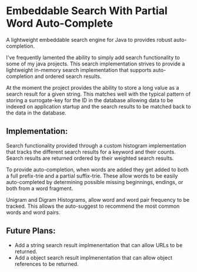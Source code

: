 Embeddable Search With Partial Word Auto-Complete
====

A lightweight embeddable search engine for Java to provides robust auto-completion.  

I've frequently lamented the ability to simply add search functionality to some of my java projects.  This search implementation strives to provide a lightweight in-memory search implementation that supports auto-completion and ordered search results.  

At the moment the project provides the ability to store a long value as a search result for a given string.  This matches well with the typical pattern of storing a surrogate-key for the ID in the database allowing data to be indexed on application startup and the search results to be matched back to the data in the database.

Implementation:
----
Search functionality provided through a custom histogram implementation that tracks the different search results for a keyword and their counts.  Search results are
returned ordered by their weighted search results.

To provide auto-completion, when words are added they get added to both a full prefix-trie and a partial suffix-trie.  These allow words to be easily auto-completed by determining possible missing beginnings, endings, or both from a word fragment.

Unigram and Digram Histograms, allow word and word pair frequency to be tracked.  This allows the auto-suggest to recommend the most common words and word pairs.

Future Plans:
----
- Add a string search result implmenentation that can allow URLs to be returned.
- Add a object search result implmenentation that can allow object references to be returned.

